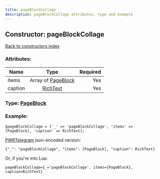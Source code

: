 ```yaml
---
title: pageBlockCollage
description: pageBlockCollage attributes, type and example
---
```

## Constructor: pageBlockCollage  
[Back to constructors index](index.md)



### Attributes:

| Name     |    Type       | Required |
|----------|:-------------:|---------:|
|items|Array of [PageBlock](../types/PageBlock.md) | Yes|
|caption|[RichText](../types/RichText.md) | Yes|



### Type: [PageBlock](../types/PageBlock.md)


### Example:

```
$pageBlockCollage = ['_' => 'pageBlockCollage', 'items' => [PageBlock], 'caption' => RichText];
```  

[PWRTelegram](https://pwrtelegram.xyz) json-encoded version:

```
{"_": "pageBlockCollage", "items": [PageBlock], "caption": RichText}
```


Or, if you're into Lua:  


```
pageBlockCollage={_='pageBlockCollage', items={PageBlock}, caption=RichText}

```


